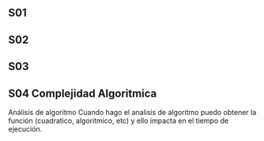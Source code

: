 ## S01 


## S02



## S03 




## S04 Complejidad Algoritmica 
Análisis de algoritmo 
Cuando hago el analisis de algoritmo puedo obtener la función (cuadratico, algoritmico, etc) y ello impacta en el tiempo de ejecución. 


